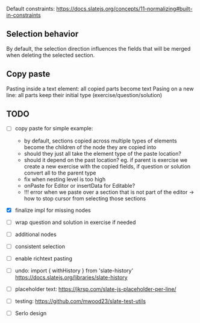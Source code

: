 Default constraints: https://docs.slatejs.org/concepts/11-normalizing#built-in-constraints
## Selection behavior
By default, the selection direction influences the fields that will be merged when deleting the selected section.
## Copy paste
Pasting inside a text element: all copied parts become text
Pasing on a new line: all parts keep their initial type (exercise/question/solution)
## TODO
- [ ] copy paste for simple example:
    - by default, sections copied across multiple types of elements become the children of the node they are copied into
    - should they just all take the element type of the paste location?
    - should it depend on the past location? eg. if parent is exercise we create a new exercise with the copied fields, if question or solution convert all to the parent type
    - fix when nesting level is too high
    - onPaste for Editor or insertData for Editable?
    - !!! error when we paste over a section that is not part of the editor -> how to stop cursor from selecting those sections

- [x] finalize impl for missing nodes
- [ ] wrap question and solution in exercise if needed
- [ ] additional nodes
- [ ] consistent selection
- [ ] enable richtext pasting
- [ ] undo: import { withHistory } from 'slate-history'
            https://docs.slatejs.org/libraries/slate-history

- [ ] placeholder text: https://jkrsp.com/slate-js-placeholder-per-line/

- [ ] testing: https://github.com/mwood23/slate-test-utils
- [ ] Serlo design
